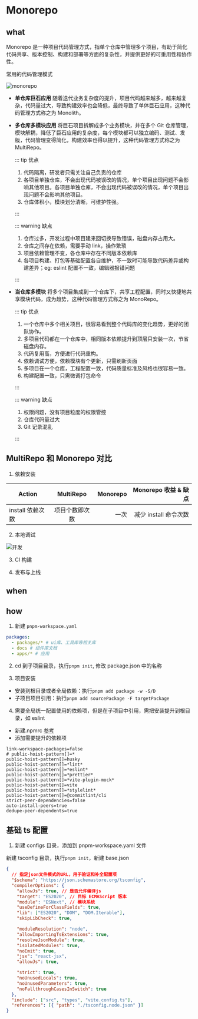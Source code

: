 # Monorepo

## what

Monorepo 是一种项目代码管理方式，指单个仓库中管理多个项目，有助于简化代码共享、版本控制、构建和部署等方面的复杂性，并提供更好的可重用性和协作性。

常用的代码管理模式

![monorepo](/monorepo.webp)

- **单仓库巨石应用** 随着迭代业务复杂度的提升，项目代码越来越多，越来越复杂，代码量过大，导致构建效率也会降低，最终导致了单体巨石应用，这种代码管理方式称之为 Monolith。

- **多仓库多模块应用** 将巨石项目拆解成多个业务模块，并在多个 Git 仓库管理，模块解耦，降低了巨石应用的复杂度，每个模块都可以独立编码、测试、发版，代码管理变得简化，构建效率也得以提升，这种代码管理方式称之为 MultiRepo。

  ::: tip 优点

  1. 代码隔离，研发者只需关注自己负责的仓库
  2. 各项目单独仓库，不会出现代码被误改的情况，单个项目出现问题不会影响其他项目。各项目单独仓库，不会出现代码被误改的情况，单个项目出现问题不会影响其他项目。
  3. 仓库体积小，模块划分清晰，可维护性强。

  :::

  ::: warning 缺点

  1. 仓库过多，开发过程中项目建来回切换导致错误，磁盘内存占用大。
  2. 仓库之间存在依赖，需要手动 link，操作繁琐
  3. 项目依赖管理不变，各仓库中存在不同版本依赖库
  4. 各项目构建、打包等基础配置各自维护，不一致时可能导致代码差异或构建差异；eg: eslint 配置不一致，编辑器报错问题

  :::

- **当仓库多模块** 将多个项目集成到一个仓库下，共享工程配置，同时又快捷地共享模块代码，成为趋势，这种代码管理方式称之为 MonoRepo。

  ::: tip 优点

  1. 一个仓库中多个相关项目，很容易看到整个代码库的变化趋势，更好的团队协作。
  2. 多项目代码都在一个仓库中，相同版本依赖提升到顶层只安装一次，节省磁盘内存。
  3. 代码复用高，方便进行代码重构。
  4. 依赖调试方便，依赖模块有个更新，只需刷新页面
  5. 多项目在一个仓库，工程配置一致，代码质量标准及风格也很容易一致。
  6. 构建配置一致，只需微调打包命令

  :::

  ::: warning 缺点

  1. 权限问题，没有项目粒度的权限管控
  2. 仓库代码量过大
  3. Git 记录混乱

  :::

## MultiRepo 和 Monorepo 对比

1. 依赖安装

| Action           |   MultiRepo    | Monorepo |  Monorepo 收益 & 缺点 |
| ---------------- | :------------: | -------: | --------------------: |
| install 依赖次数 | 项目个数即次数 |     一次 | 减少 install 命令次数 |

2. 本地调试

![开发](/develop.png)

3. CI 构建

4. 发布与上线

## when

## how

1. 新建 `pnpm-workspace.yaml`

```yaml
packages:
  - packages/* # ui库、工具库等相关库
  - docs # 组件库文档
  - apps/* # 应用
```

2. cd 到子项目目录，执行`pnpm init`, 修改 package.json 中的名称

3. 项目安装

- 安装到根目录或者全局依赖：执行`pnpm add package -w -S/D`
- 子项目项目引用：执行`pnpm add sourcePackage -F targetPackage`

4. 需要全局统一配置使用的依赖项，但是在子项目中引用，需把安装提升到根目录，如 eslint

- 新建.npmrc [参考](https://pnpm.io/zh/npmrc)
- 添加需要提升的依赖项

```shell
link-workspace-packages=false
# public-hoist-pattern[]=*
public-hoist-pattern[]=husky
public-hoist-pattern[]=*lint*
public-hoist-pattern[]=*eslint*
public-hoist-pattern[]=*prettier*
public-hoist-pattern[]=*vite-plugin-mock*
public-hoist-pattern[]=vite
public-hoist-pattern[]=*stylelint*
public-hoist-pattern[]=@commitlint/cli
strict-peer-dependencies=false
auto-install-peers=true
dedupe-peer-dependents=true
```

## 基础 ts 配置

1. 新建 configs 目录，添加到 pnpm-workspace.yaml 文件

新建 tsconfig 目录，执行`pnpm init`，新建 base.json

```json [base.json]
{
  // 指定json文件模式的URL，用于验证和补全配置项
  "$schema": "https://json.schemastore.org/tsconfig",
  "compilerOptions": {
    "allowJs": true, // 是否允许编译js
    "target": "ES2020", // 目标 ECMAScript 版本
    "module": "ESNext", // 模块系统
    "useDefineForClassFields": true,
    "lib": ["ES2020", "DOM", "DOM.Iterable"],
    "skipLibCheck": true,

    "moduleResolution": "node",
    "allowImportingTsExtensions": true,
    "resolveJsonModule": true,
    "isolatedModules": true,
    "noEmit": true,
    "jsx": "react-jsx",
    "allowJs": true,

    "strict": true,
    "noUnusedLocals": true,
    "noUnusedParameters": true,
    "noFallthroughCasesInSwitch": true
  },
  "include": ["src", "types", "vite.config.ts"],
  "references": [{ "path": "./tsconfig.node.json" }]
}
```
